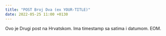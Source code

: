 ```yaml
---
title: "POST Broj Dva (ex YOUR-TITLE)"
date: 2022-05-25 11:00 +0130
---
```

Ovo je Drugi post na Hrvatskom. Ima timestamp sa satima i datumom. EOM.

